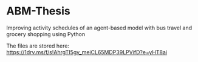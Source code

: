 # ABM-Thesis
Improving activity schedules of an agent-based model with bus travel and grocery shopping using Python

The files are stored here: https://1drv.ms/f/s!AhrgTI5gv_meiCL65MDP39LPVifD?e=yHT8ai
